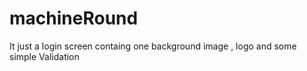 # machineRound

It just a login screen containg one background image , logo and some simple Validation



